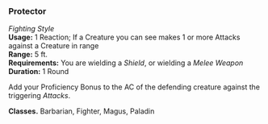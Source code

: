 ### Protector
*Fighting Style*  
**Usage:** 1 Reaction; If a Creature you can see makes 1 or more Attacks against a Creature in range  
**Range:** 5 ft.  
**Requirements:** You are wielding a *Shield*, or wielding a *Melee Weapon*  
**Duration:** 1 Round  

Add your Proficiency Bonus to the AC of the defending creature against the triggering *Attacks*.

**Classes.** Barbarian, Fighter, Magus, Paladin